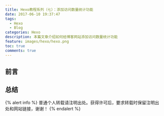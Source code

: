 ```yaml
---
title: Hexo教程系列（七）：添加访问数量统计功能
date: 2017-06-10 19:37:47
tags:
  - Hexo
  - Blog
categories: Hexo
description: 本篇文章介绍如何给博客网站添加访问数量统计功能
feature: images/hexo/hexo.png
toc: true
comments: true
---
```


## 前言

<!--more-->

## 总结

{% alert info %}
普通个人转载请注明出处。获得许可后，要求转载时保留注明出处和网站链接，谢谢！
{% endalert %}
